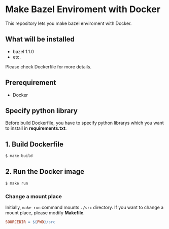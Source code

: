 # Make Bazel Enviroment with Docker
This repository lets you make bazel enviroment with Docker.

## What will be installed
- bazel 1.1.0
- etc.

Please check Dockerfile for more details.

## Prerequirement  
- Docker

## Specify python library
Before build Dockerfile, you have to specify python librarys which you want to install in **requirements.txt**.

## 1. Build Dockerfile
```bash
$ make build
```

## 2. Run the Docker image
```bash
$ make run
```

### Change a mount place
Initially, `make run` command mounts `./src` directory.
If you want to change a mount place, please modify **Makefile**.
```Makefile
SOURCEDIR = ${PWD}/src
```

